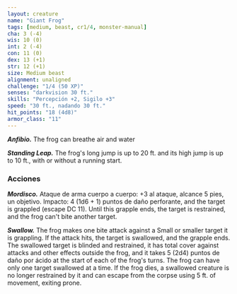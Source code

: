 ```yaml
---
layout: creature
name: "Giant Frog"
tags: [medium, beast, cr1/4, monster-manual]
cha: 3 (-4)
wis: 10 (0)
int: 2 (-4)
con: 11 (0)
dex: 13 (+1)
str: 12 (+1)
size: Medium beast
alignment: unaligned
challenge: "1/4 (50 XP)"
senses: "darkvision 30 ft."
skills: "Percepción +2, Sigilo +3"
speed: "30 ft., nadando 30 ft."
hit_points: "18 (4d8)"
armor_class: "11"
---
```


***Anfibio.*** The frog can breathe air and water

***Standing Leap.*** The frog's long jump is up to 20 ft. and its high jump is up to 10 ft., with or without a running start.

### Acciones

***Mordisco.*** Ataque de arma cuerpo a cuerpo: +3 al ataque, alcance 5 pies, un objetivo. Impacto: 4 (1d6 + 1) puntos de daño perforante, and the target is grappled (escape DC 11). Until this grapple ends, the target is restrained, and the frog can't bite another target.

***Swallow.*** The frog makes one bite attack against a Small or smaller target it is grappling. If the attack hits, the target is swallowed, and the grapple ends. The swallowed target is blinded and restrained, it has total cover against attacks and other effects outside the frog, and it takes 5 (2d4) puntos de daño por ácido at the start of each of the frog's turns. The frog can have only one target swallowed at a time. If the frog dies, a swallowed creature is no longer restrained by it and can escape from the corpse using 5 ft. of movement, exiting prone.